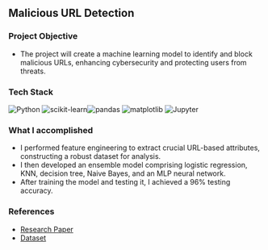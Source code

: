 ## Malicious URL Detection 

### Project Objective

+ The project will create a machine learning model to identify and block malicious URLs, enhancing cybersecurity and protecting users from threats.
  
### Tech Stack

![Python](https://img.shields.io/badge/Python-3776AB?style=for-the-badge&logo=python&logoColor=white) ![scikit-learn](https://img.shields.io/badge/scikit--learn-F7931E?style=for-the-badge&logo=scikit-learn&logoColor=white)![pandas](https://img.shields.io/badge/pandas-150458?style=for-the-badge&logo=pandas&logoColor=white) ![matplotlib](https://img.shields.io/badge/matplotlib-019CFF?style=for-the-badge&logo=matplotlib&logoColor=white) ![Jupyter](https://img.shields.io/badge/Jupyter-F37626?style=for-the-badge&logo=jupyter&logoColor=white)


### What I accomplished 

+ I performed feature engineering to extract crucial URL-based attributes, constructing a robust dataset for analysis.
+ I then developed an ensemble model comprising logistic regression, KNN, decision tree, Naive Bayes, and an MLP neural network.
+ After training the model and testing it, I achieved a 96% testing accuracy.

### References
+ [Research Paper](https://link.springer.com/chapter/10.1007/978-981-10-8536-9_44)
+ [Dataset](https://www.kaggle.com/datasets/sid321axn/malicious-urls-dataset)

